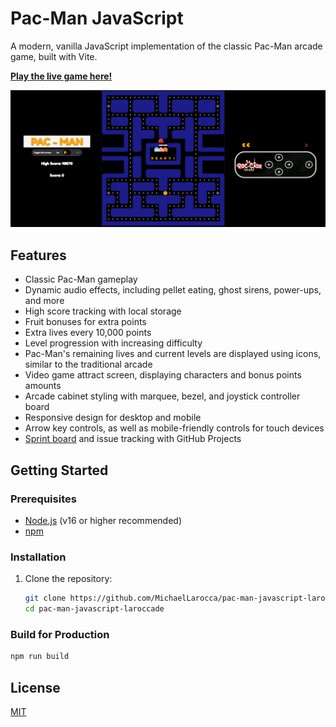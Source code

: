 # Pac-Man JavaScript

A modern, vanilla JavaScript implementation of the classic Pac-Man arcade game, built with Vite.

[**Play the live game here!**](https://pac-man-javascript-laroccade.netlify.app/)

![Pac-Man Logo](/public/images/LC-Pac-Man-screen-shot.png)

## Features

- Classic Pac-Man gameplay
- Dynamic audio effects, including pellet eating, ghost sirens, power-ups, and more
- High score tracking with local storage
- Fruit bonuses for extra points
- Extra lives every 10,000 points
- Level progression with increasing difficulty
- Pac-Man's remaining lives and current levels are displayed using icons, similar to the traditional arcade
- Video game attract screen, displaying characters and bonus points amounts
- Arcade cabinet styling with marquee, bezel, and joystick controller board
- Responsive design for desktop and mobile
- Arrow key controls, as well as mobile-friendly controls for touch devices
- [Sprint board](https://github.com/users/MichaelLarocca/projects/1/views/1) and issue tracking with GitHub Projects

## Getting Started

### Prerequisites

- [Node.js](https://nodejs.org/) (v16 or higher recommended)
- [npm](https://www.npmjs.com/)

### Installation

1. Clone the repository:
   ```bash
   git clone https://github.com/MichaelLarocca/pac-man-javascript-laroccade.git
   cd pac-man-javascript-laroccade
   ```

### Build for Production

```bash
npm run build
```

## License

[MIT](LICENSE)
